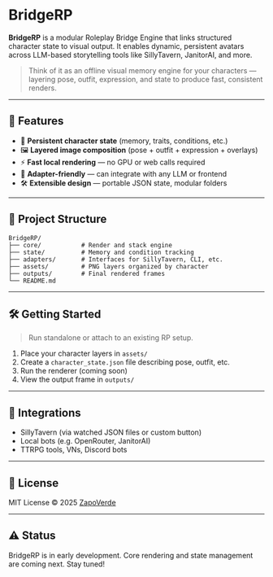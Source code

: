 # BridgeRP

**BridgeRP** is a modular Roleplay Bridge Engine that links structured character state to visual output. It enables dynamic, persistent avatars across LLM-based storytelling tools like SillyTavern, JanitorAI, and more.

> Think of it as an offline visual memory engine for your characters — layering pose, outfit, expression, and state to produce fast, consistent renders.

---

## 🔧 Features

* 🧠 **Persistent character state** (memory, traits, conditions, etc.)
* 🖼️ **Layered image composition** (pose + outfit + expression + overlays)
* ⚡ **Fast local rendering** — no GPU or web calls required
* 🔌 **Adapter-friendly** — can integrate with any LLM or frontend
* 🛠️ **Extensible design** — portable JSON state, modular folders

---

## 📂 Project Structure

```
BridgeRP/
├── core/           # Render and stack engine
├── state/          # Memory and condition tracking
├── adapters/       # Interfaces for SillyTavern, CLI, etc.
├── assets/         # PNG layers organized by character
├── outputs/        # Final rendered frames
└── README.md
```

---

## 🛠️ Getting Started

> Run standalone or attach to an existing RP setup.

1. Place your character layers in `assets/`
2. Create a `character_state.json` file describing pose, outfit, etc.
3. Run the renderer (coming soon)
4. View the output frame in `outputs/`

---

## 🔗 Integrations

* SillyTavern (via watched JSON files or custom button)
* Local bots (e.g. OpenRouter, JanitorAI)
* TTRPG tools, VNs, Discord bots

---

## 📄 License

MIT License © 2025 [ZapoVerde](https://github.com/ZapoVerde)

---

## ⚠️ Status

BridgeRP is in early development. Core rendering and state management are coming next. Stay tuned!
